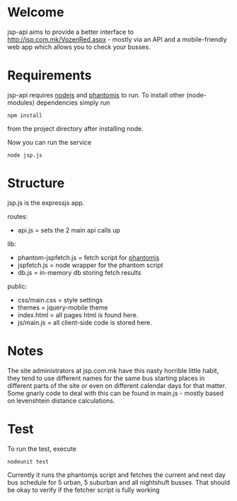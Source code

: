 Welcome
===========

jsp-api aims to provide a better interface to http://jsp.com.mk/VozenRed.aspx - mostly via an API and a 
mobile-friendly web app which allows you to check your busses.


Requirements
===========

jsp-api requires [nodejs](http://nodejs.org/) and [phantomjs](http://phantomjs.org/) to run. 
To install other (node-modules) dependencies simply run

`npm install`

from the project directory after installing node.

Now you can run the service

`node jsp.js`


Structure
===========

jsp.js is the expressjs app.

routes:
  - api.js = sets the 2 main api calls up

lib:
  - phantom-jspfetch.js = fetch script for [phantomjs](http://phantomjs.org/)
  - jspfetch.js = node wrapper for the phantom script
  - db.js = in-memory db storing fetch results

public:
  - css/main.css = style settings
  - themes = jquery-mobile theme
  - index.html = all pages html is found here.
  - js/main.js = all client-side code is stored here.
          

Notes
===========

The site administrators at jsp.com.mk have this nasty horrible little habit,
they tend to use different names for the same bus starting places in different
parts of the site or even on different calendar days for that matter. Some
gnarly code to deal with this can be found in main.js - mostly based on
levenshtein distance calculations.


Test
===========

To run the test, execute 

`nodeunit test`

Currently it runs the phantomjs script and fetches the current and next day bus schedule 
for 5 urban, 5 suburban and all nightshuft busses. That should be okay to verify
if the fetcher script is fully working
